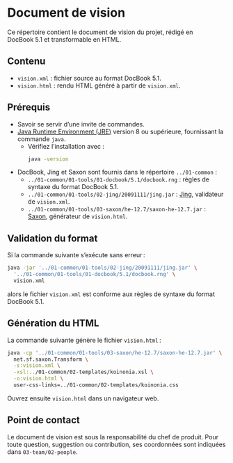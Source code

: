 # Document de vision

Ce répertoire contient le document de vision du projet, rédigé en DocBook 5.1 et transformable en HTML.

## Contenu

- `vision.xml` : fichier source au format DocBook 5.1.
- `vision.html` : rendu HTML généré à partir de `vision.xml`.

## Prérequis

- Savoir se servir d’une invite de commandes.
- [Java Runtime Environment (JRE)](https://www.oracle.com/java/) version 8 ou supérieure, fournissant la commande `java`.
  - Vérifiez l’installation avec :
    ```sh
    java -version
    ```
- DocBook, Jing et Saxon sont fournis dans le répertoire `../01-common` :
  - `../01-common/01-tools/01-docbook/5.1/docbook.rng` : règles de syntaxe du format DocBook 5.1.
  - `../01-common/01-tools/02-jing/20091111/jing.jar` : [Jing](https://relaxng.org/jclark/jing.html), validateur de `vision.xml`.
  - `../01-common/01-tools/03-saxon/he-12.7/saxon-he-12.7.jar` : [Saxon](https://www.saxonica.com/download/java.xml), générateur de `vision.html`.

## Validation du format

Si la commande suivante s’exécute sans erreur :
```sh
java -jar '../01-common/01-tools/02-jing/20091111/jing.jar' \
  '../01-common/01-tools/01-docbook/5.1/docbook.rng' \
  vision.xml
```
alors le fichier `vision.xml` est conforme aux règles de syntaxe du format DocBook 5.1.

## Génération du HTML

La commande suivante génère le fichier `vision.html` :
```sh
java -cp '../01-common/01-tools/03-saxon/he-12.7/saxon-he-12.7.jar' \
  net.sf.saxon.Transform \
  -s:vision.xml \
  -xsl:../01-common/02-templates/koinonia.xsl \
  -o:vision.html \
  user-css-links=../01-common/02-templates/koinonia.css
```
Ouvrez ensuite `vision.html` dans un navigateur web.

## Point de contact

Le document de vision est sous la responsabilité du chef de produit. Pour toute question, suggestion ou contribution, ses coordonnées sont indiquées dans `03-team/02-people`.

